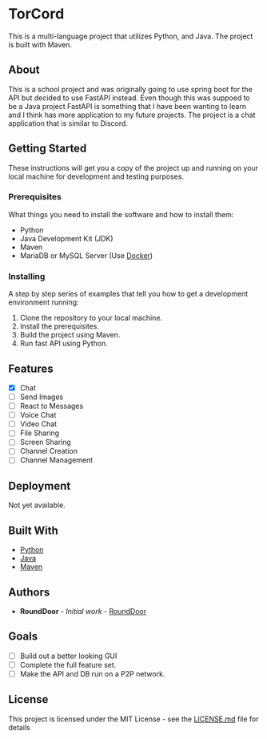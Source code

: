 # TorCord

This is a multi-language project that utilizes Python, and Java. The project is built with Maven.

## About
This is a school project and was originally going to use spring boot for the API but decided to use FastAPI instead. Even though this was suppoed to be a Java project FastAPI is something that I have been wanting to learn and I think has more application to my future projects. The project is a chat application that is similar to Discord.

## Getting Started

These instructions will get you a copy of the project up and running on your local machine for development and testing purposes.


### Prerequisites

What things you need to install the software and how to install them:

- Python
- Java Development Kit (JDK)
- Maven
- MariaDB or MySQL Server (Use [Docker](https://hub.docker.com/_/mariadb))

### Installing

A step by step series of examples that tell you how to get a development environment running:

1. Clone the repository to your local machine.
2. Install the prerequisites.
3. Build the project using Maven.
4. Run fast API using Python.

## Features

- [x] Chat
- [ ] Send Images
- [ ] React to Messages
- [ ] Voice Chat
- [ ] Video Chat
- [ ] File Sharing
- [ ] Screen Sharing
- [ ] Channel Creation
- [ ] Channel Management

## Deployment

Not yet available.

## Built With

- [Python](https://www.python.org/)
- [Java](https://www.oracle.com/java/)
- [Maven](https://maven.apache.org/)

## Authors

- **RoundDoor** - *Initial work* - [RoundDoor](https://github.com/rounddoor)

## Goals

- [ ] Build out a better looking GUI 
- [ ] Complete the full feature set.
- [ ] Make the API and DB run on a P2P network.

## License

This project is licensed under the MIT License - see the [LICENSE.md](LICENSE.md) file for details
